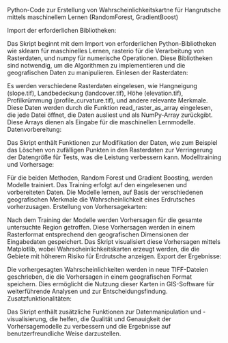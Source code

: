 Python-Code zur Erstellung von Wahrscheinlichkeitskartne für Hangrutsche mittels maschinellem Lernen (RandomForest, GradientBoost)


Import der erforderlichen Bibliotheken:

Das Skript beginnt mit dem Import von erforderlichen Python-Bibliotheken wie sklearn für maschinelles Lernen, rasterio für die Verarbeitung von Rasterdaten, und numpy für numerische Operationen. Diese Bibliotheken sind notwendig, um die Algorithmen zu implementieren und die geografischen Daten zu manipulieren.
Einlesen der Rasterdaten:

Es werden verschiedene Rasterdaten eingelesen, wie Hangneigung (slope.tif), Landbedeckung (landcover.tif), Höhe (elevation.tif), Profilkrümmung (profile_curvature.tif), und andere relevante Merkmale. Diese Daten werden durch die Funktion read_raster_as_array eingelesen, die jede Datei öffnet, die Daten ausliest und als NumPy-Array zurückgibt. Diese Arrays dienen als Eingabe für die maschinellen Lernmodelle.
Datenvorbereitung:

Das Skript enthält Funktionen zur Modifikation der Daten, wie zum Beispiel das Löschen von zufälligen Punkten in den Rasterdaten zur Verringerung der Datengröße für Tests, was die Leistung verbessern kann.
Modelltraining und Vorhersage:

Für die beiden Methoden, Random Forest und Gradient Boosting, werden Modelle trainiert. Das Training erfolgt auf den eingelesenen und vorbereiteten Daten. Die Modelle lernen, auf Basis der verschiedenen geografischen Merkmale die Wahrscheinlichkeit eines Erdrutsches vorherzusagen.
Erstellung von Vorhersagekarten:

Nach dem Training der Modelle werden Vorhersagen für die gesamte untersuchte Region getroffen. Diese Vorhersagen werden in einem Rasterformat entsprechend den geografischen Dimensionen der Eingabedaten gespeichert. Das Skript visualisiert diese Vorhersagen mittels Matplotlib, wobei Wahrscheinlichkeitskarten erzeugt werden, die die Gebiete mit höherem Risiko für Erdrutsche anzeigen.
Export der Ergebnisse:

Die vorhergesagten Wahrscheinlichkeiten werden in neue TIFF-Dateien geschrieben, die die Vorhersagen in einem geografischen Format speichern. Dies ermöglicht die Nutzung dieser Karten in GIS-Software für weiterführende Analysen und zur Entscheidungsfindung.
Zusatzfunktionalitäten:

Das Skript enthält zusätzliche Funktionen zur Datenmanipulation und -visualisierung, die helfen, die Qualität und Genauigkeit der Vorhersagemodelle zu verbessern und die Ergebnisse auf benutzerfreundliche Weise darzustellen.
